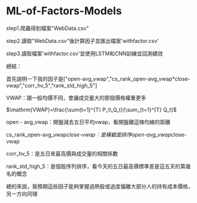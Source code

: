 # ML-of-Factors-Models

step1.爬蟲得到檔案"WebData.csv"

step2.讀取"WebData.csv"後計算因子並匯出檔案'withfactor.csv'

step3.讀取檔案'withfactor.csv'並使用LSTM和CNN訓練並回測績效

總結：

首先說明一下我的因子是["open-avg_vwap","cs_rank_open-avg_vwap*close-vwap","corr_hv_5","rank_std_high_5"]

VWAP：跟一般均價不同，會讓成交量大的那個價格權重更多

 $\mathrm{VWAP}=\frac{\sum{t=1}^{T} P_t\,Q_t}{\sum_{t=1}^{T} Q_t}$

open - avg_vwap：開盤減去五日平均vwap，看開盤離這條均線的距離

cs_rank_open-avg_vwap*close-vwap：是橫截面排序open-avg_vwap*close-vwap

corr_hv_5：是五日來最高價與成交量的相關係數

rank_std_high_5：是個股序列排序，看今天的五日最高價標準差是這五天的第幾名的概念

總的來說，我預期這些因子能夠掌握過熱股或過度偏離大部分人的持有成本價格，另一方向同理
